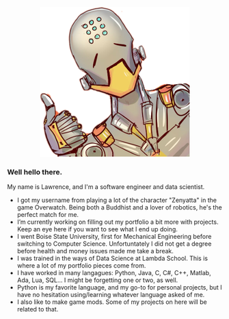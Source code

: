 <p align="center">
  <img src="https://github.com/BuildABuddha/BuildABuddha/blob/master/thumbsup.png?raw=true" height="350px" width ="350px"/>
</p>

### Well hello there.

My name is Lawrence, and I'm a software engineer and data scientist.

- I got my username from playing a lot of the character "Zenyatta" in the game Overwatch. Being both a Buddhist and a lover of robotics, he's the perfect match for me. 
- I’m currently working on filling out my portfolio a bit more with projects. Keep an eye here if you want to see what I end up doing.
- I went Boise State University, first for Mechanical Engineering before switching to Computer Science. Unfortuntately I did not get a degree before health and money issues made me take a break. 
- I was trained in the ways of Data Science at Lambda School. This is where a lot of my portfolio pieces come from. 
- I have worked in many langagues: Python, Java, C, C#, C++, Matlab, Ada, Lua, SQL... I might be forgetting one or two, as well. 
- Python is my favorite language, and my go-to for personal projects, but I have no hesitation using/learning whatever language asked of me. 
- I also like to make game mods. Some of my projects on here will be related to that. 

<!--
**BuildABuddha/BuildABuddha** is a ✨ _special_ ✨ repository because its `README.md` (this file) appears on your GitHub profile.

Here are some ideas to get you started:

- 🔭 I’m currently working on ...
- 🌱 I’m currently learning ...
- 👯 I’m looking to collaborate on ...
- 🤔 I’m looking for help with ...
- 💬 Ask me about ...
- 📫 How to reach me: ...
- 😄 Pronouns: ...
- ⚡ Fun fact: ...
-->
